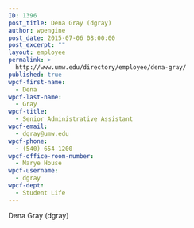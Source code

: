 ```yaml
---
ID: 1396
post_title: Dena Gray (dgray)
author: wpengine
post_date: 2015-07-06 08:00:00
post_excerpt: ""
layout: employee
permalink: >
  http://www.umw.edu/directory/employee/dena-gray/
published: true
wpcf-first-name:
  - Dena
wpcf-last-name:
  - Gray
wpcf-title:
  - Senior Administrative Assistant
wpcf-email:
  - dgray@umw.edu
wpcf-phone:
  - (540) 654-1200
wpcf-office-room-number:
  - Marye House
wpcf-username:
  - dgray
wpcf-dept:
  - Student Life
---
```

Dena Gray (dgray)